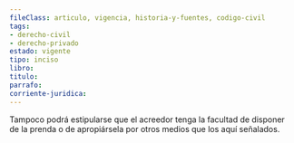 ```yaml
---
fileClass: articulo, vigencia, historia-y-fuentes, codigo-civil
tags:
- derecho-civil
- derecho-privado
estado: vigente
tipo: inciso
libro:
titulo:
parrafo:
corriente-juridica:
---
```

Tampoco podrá estipularse que el acreedor tenga la facultad de disponer de la prenda o de apropiársela por otros medios que los aquí señalados.